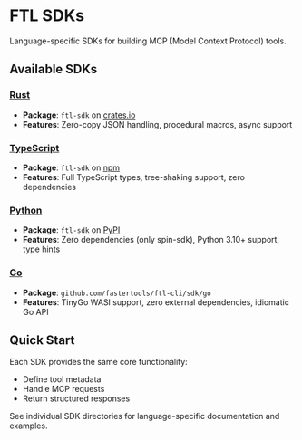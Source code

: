 # FTL SDKs

Language-specific SDKs for building MCP (Model Context Protocol) tools.

## Available SDKs

### [Rust](./rust)
- **Package**: `ftl-sdk` on [crates.io](https://crates.io/crates/ftl-sdk)
- **Features**: Zero-copy JSON handling, procedural macros, async support

### [TypeScript](./typescript)
- **Package**: `ftl-sdk` on [npm](https://www.npmjs.com/package/ftl-sdk)
- **Features**: Full TypeScript types, tree-shaking support, zero dependencies

### [Python](./python)
- **Package**: `ftl-sdk` on [PyPI](https://pypi.org/project/ftl-sdk)
- **Features**: Zero dependencies (only spin-sdk), Python 3.10+ support, type hints

### [Go](./go)
- **Package**: `github.com/fastertools/ftl-cli/sdk/go`
- **Features**: TinyGo WASI support, zero external dependencies, idiomatic Go API

## Quick Start

Each SDK provides the same core functionality:
- Define tool metadata
- Handle MCP requests
- Return structured responses

See individual SDK directories for language-specific documentation and examples.